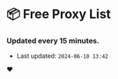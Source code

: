 # :package: Free Proxy List
### Updated every 15 minutes.

- Last updated: `2024-06-10 13:42`

:heart:
